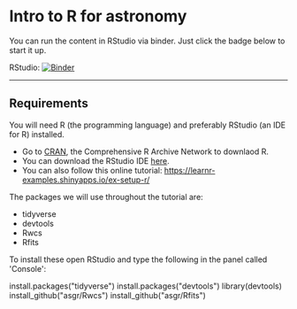 # Intro to R for astronomy

You can run the content in RStudio via binder. Just click the badge below to start it up.

RStudio: [![Binder](https://mybinder.org/badge_logo.svg)](https://mybinder.org/v2/gh/ADACS-Australia/hackweek-materials/master?urlpath=rstudio)

---

## Requirements

You will need R (the programming language) and preferably RStudio (an IDE for R) installed.
- Go to [CRAN](https://cran.r-project.org/index.html), the Comprehensive R Archive Network to downlaod R.
- You can download the RStudio IDE [here](https://rstudio.com/products/rstudio/download/#download).
- You can also follow this online tutorial: https://learnr-examples.shinyapps.io/ex-setup-r/ 

The packages we will use throughout the tutorial are:
- tidyverse
- devtools
- Rwcs
- Rfits

To install these open RStudio and type the following in the panel called 'Console':

install.packages("tidyverse")
install.packages("devtools")
library(devtools)
install_github("asgr/Rwcs")
install_github("asgr/Rfits")